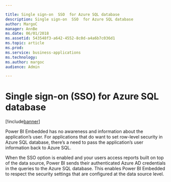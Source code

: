 ```yaml
---

title: Single sign-on  SSO  for Azure SQL database
description: Single sign-on  SSO  for Azure SQL database
author: MargoC
manager: AnnBe
ms.date: 06/01/2018
ms.assetid: 543548f3-a642-4552-8c0d-a4a6b7c036d1
ms.topic: article
ms.prod: 
ms.service: business-applications
ms.technology: 
ms.author: margoc
audience: Admin

---
```

#  Single sign-on (SSO) for Azure SQL database




[!include[banner](../../../includes/banner.md)]

Power BI Embedded has no awareness and information about the application’s user.
For applications that do want to set row-level security in Azure SQL database,
there’s a need to pass the application’s user information back to Azure SQL.

When the SSO option is enabled and your users access reports built on top of the
data source, Power BI sends their authenticated Azure AD credentials in the
queries to the Azure SQL database. This enables Power BI Embedded to respect the
security settings that are configured at the data source level.
